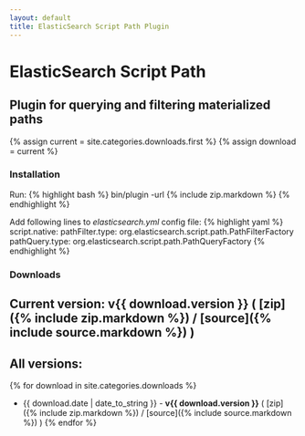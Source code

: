 ```yaml
---
layout: default
title: ElasticSearch Script Path Plugin
---
```


ElasticSearch Script Path
=========================
Plugin for querying and filtering materialized paths
---------------------------------------------------

{% assign current = site.categories.downloads.first %}
{% assign download = current %}

### Installation

Run:
{% highlight bash %}
bin/plugin -url {% include zip.markdown %}
{% endhighlight %}

Add following lines to _elasticsearch.yml_ config file:
{% highlight yaml %}
script.native:
    pathFilter.type: org.elasticsearch.script.path.PathFilterFactory
    pathQuery.type: org.elasticsearch.script.path.PathQueryFactory
{% endhighlight %}

### Downloads

## Current version: **v{{ download.version }}** ( [zip]({% include zip.markdown %}) / [source]({% include source.markdown %}) )

## All versions:
{% for download in site.categories.downloads %}
* {{ download.date | date_to_string }} - **v{{ download.version }}** ( [zip]({% include zip.markdown %}) / [source]({% include source.markdown %}) )
{% endfor %}
